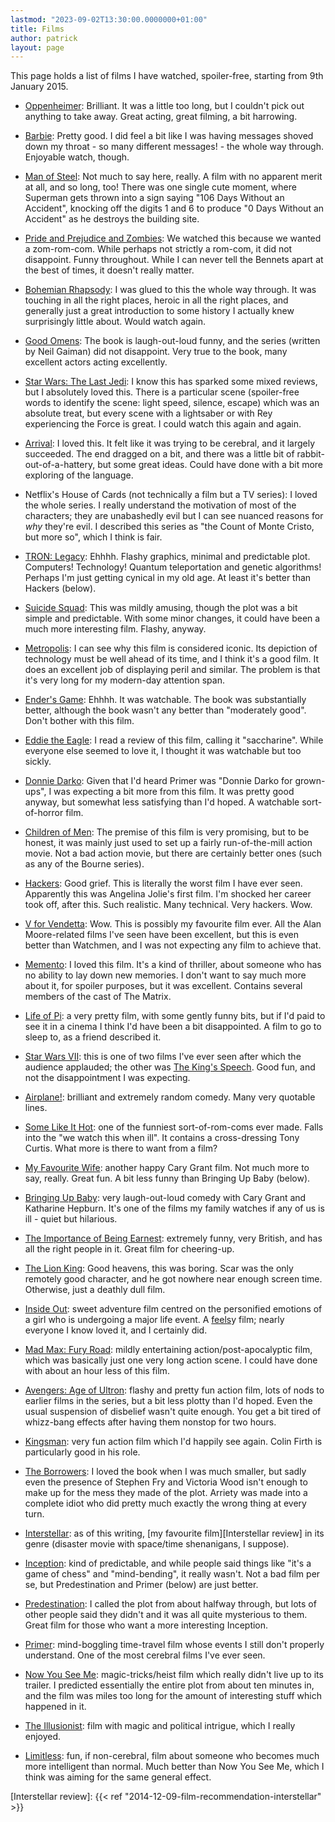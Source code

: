 ```yaml
---
lastmod: "2023-09-02T13:30:00.0000000+01:00"
title: Films
author: patrick
layout: page
---
```


This page holds a list of films I have watched, spoiler-free, starting from 9th January 2015.

*  [Oppenheimer](https://en.wikipedia.org/wiki/Oppenheimer_(film)): Brilliant. It was a little too long, but I couldn't pick out anything to take away. Great acting, great filming, a bit harrowing.

*  [Barbie](https://en.wikipedia.org/wiki/Barbie_(film)): Pretty good. I did feel a bit like I was having messages shoved down my throat - so many different messages! - the whole way through. Enjoyable watch, though.

*  [Man of Steel]: Not much to say here, really. A film with no apparent merit at all, and so long, too! There was one single cute moment, where Superman gets thrown into a sign saying "106 Days Without an Accident", knocking off the digits 1 and 6 to produce "0 Days Without an Accident" as he destroys the building site.

*  [Pride and Prejudice and Zombies]: We watched this because we wanted a zom-rom-com. While perhaps not strictly a rom-com, it did not disappoint. Funny throughout. While I can never tell the Bennets apart at the best of times, it doesn't really matter.

  * [Bohemian Rhapsody]: I was glued to this the whole way through. It was touching in all the right places, heroic in all the right places, and generally just a great introduction to some history I actually knew surprisingly little about. Would watch again.

  * [Good Omens][Good Omens Wikipedia]: The book is laugh-out-loud funny, and the series (written by Neil Gaiman) did not disappoint. Very true to the book, many excellent actors acting excellently.

  * [Star Wars: The Last Jedi][TLJ]: I know this has sparked some mixed reviews, but I absolutely loved this. There is a particular scene (spoiler-free words to identify the scene: light speed, silence, escape) which was an absolute treat, but every scene with a lightsaber or with Rey experiencing the Force is great. I could watch this again and again.

  * [Arrival][Arrival IMDB]: I loved this. It felt like it was trying to be cerebral, and it largely succeeded. The end dragged on a bit, and there was a little bit of rabbit-out-of-a-hattery, but some great ideas. Could have done with a bit more exploring of the language.

  * Netflix's House of Cards (not technically a film but a TV series): I loved the whole series. I really understand the motivation of most of the characters; they are unabashedly evil but I can see nuanced reasons for *why* they're evil. I described this series as "the Count of Monte Cristo, but more so", which I think is fair.

  * [TRON: Legacy][Tron Legacy IMDB]: Ehhhh. Flashy graphics, minimal and predictable plot. Computers! Technology! Quantum teleportation and genetic algorithms! Perhaps I'm just getting cynical in my old age. At least it's better than Hackers (below).

  * [Suicide Squad][Suicide Squad IMDB]: This was mildly amusing, though the plot was a bit simple and predictable. With some minor changes, it could have been a much more interesting film. Flashy, anyway.

  * [Metropolis][Metropolis IMDB]: I can see why this film is considered iconic. Its depiction of technology must be well ahead of its time, and I think it's a good film. It does an excellent job of displaying peril and similar. The problem is that it's very long for my modern-day attention span.

  * [Ender's Game][Ender's Game IMDB]: Ehhhh. It was watchable. The book was substantially better, although the book wasn't any better than "moderately good". Don't bother with this film.

  * [Eddie the Eagle][Eddie the Eagle IMDB]: I read a review of this film, calling it "saccharine". While everyone else seemed to love it, I thought it was watchable but too sickly.

  * [Donnie Darko][Donnie Darko IMDB]: Given that I'd heard Primer was "Donnie Darko for grown-ups", I was expecting a bit more from this film. It was pretty good anyway, but somewhat less satisfying than I'd hoped. A watchable sort-of-horror film.

  * [Children of Men][Children of Men IMDB]: The premise of this film is very promising, but to be honest, it was mainly just used to set up a fairly run-of-the-mill action movie. Not a bad action movie, but there are certainly better ones (such as any of the Bourne series).

  * [Hackers][Hackers IMDB]: Good grief. This is literally the worst film I have ever seen. Apparently this was Angelina Jolie's first film. I'm shocked her career took off, after this. Such realistic. Many technical. Very hackers. Wow.

  * [V for Vendetta][V IMDB]: Wow. This is possibly my favourite film ever. All the Alan Moore-related films I've seen have been excellent, but this is even better than Watchmen, and I was not expecting any film to achieve that.

  * [Memento][Memento IMDB]: I loved this film. It's a kind of thriller, about someone who has no ability to lay down new memories. I don't want to say much more about it, for spoiler purposes, but it was excellent. Contains several members of the cast of The Matrix.

  * [Life of Pi][Life of Pi IMDB]: a very pretty film, with some gently funny bits, but if I'd paid to see it in a cinema I think I'd have been a bit disappointed. A film to go to sleep to, as a friend described it.

  * [Star Wars VII][Star Wars VII IMDB]: this is one of two films I've ever seen after which the audience applauded; the other was [The King's Speech][King's Speech IMDB]. Good fun, and not the disappointment I was expecting.

*  [Airplane!][Airplane IMDB]: brilliant and extremely random comedy. Many very quotable lines.

*  [Some Like It Hot][SLIH IMDB]: one of the funniest sort-of-rom-coms ever made. Falls into the "we watch this when ill". It contains a cross-dressing Tony Curtis. What more is there to want from a film?

*  [My Favourite Wife][My Favourite Wife IMDB]: another happy Cary Grant film. Not much more to say, really. Great fun. A bit less funny than Bringing Up Baby (below).

*  [Bringing Up Baby][Bringing Up Baby IMDB]: very laugh-out-loud comedy with Cary Grant and Katharine Hepburn. It's one of the films my family watches if any of us is ill - quiet but hilarious.

*  [The Importance of Being Earnest][Earnest IMDB]: extremely funny, very British, and has all the right people in it. Great film for cheering-up.

*  [The Lion King][Lion King IMDB]: Good heavens, this was boring. Scar was the only remotely good character, and he got nowhere near enough screen time. Otherwise, just a deathly dull film.

* [Inside Out][Inside Out IMDB]: sweet adventure film centred on the personified emotions of a girl who is undergoing a major life event. A [feels]y film; nearly everyone I know loved it, and I certainly did.

* [Mad Max: Fury Road][Mad Max IMDB]: mildly entertaining action/post-apocalyptic film, which was basically just one very long action scene. I could have done with about an hour less of this film.

* [Avengers: Age of Ultron][Ultron IMDB]: flashy and pretty fun action film, lots of nods to earlier films in the series, but a bit less plotty than I'd hoped. Even the usual suspension of disbelief wasn't quite enough. You get a bit tired of whizz-bang effects after having them nonstop for two hours.

* [Kingsman][Kingsman IMDB]: very fun action film which I'd happily see again. Colin Firth is particularly good in his role.

*  [The Borrowers][Borrowers IMDB]: I loved the book when I was much smaller, but sadly even the presence of Stephen Fry and Victoria Wood isn't enough to make up for the mess they made of the plot. Arriety was made into a complete idiot who did pretty much exactly the wrong thing at every turn.

*  [Interstellar][Interstellar IMDB]: as of this writing, [my favourite film][Interstellar review] in its genre (disaster movie with space/time shenanigans, I suppose).

*  [Inception][Inception IMDB]: kind of predictable, and while people said things like "it's a game of chess" and "mind-bending", it really wasn't. Not a bad film per se, but Predestination and Primer (below) are just better.

*  [Predestination][Predestination IMDB]: I called the plot from about halfway through, but lots of other people said they didn't and it was all quite mysterious to them. Great film for those who want a more interesting Inception.

*  [Primer][Primer IMDB]: mind-boggling time-travel film whose events I still don't properly understand. One of the most cerebral films I've ever seen.

*  [Now You See Me][NYSM IMDB]: magic-tricks/heist film which really didn't live up to its trailer. I predicted essentially the entire plot from about ten minutes in, and the film was miles too long for the amount of interesting stuff which happened in it.

*  [The Illusionist][Illusionist IMDB]: film with magic and political intrigue, which I really enjoyed.

*  [Limitless][Limitless IMDB]: fun, if non-cerebral, film about someone who becomes much more intelligent than normal. Much better than Now You See Me, which I think was aiming for the same general effect.

[Tron Legacy IMDB]: https://www.imdb.com/title/tt1104001
[Metropolis IMDB]: https://www.imdb.com/title/tt0017136
[Suicide Squad IMDB]: https://www.imdb.com/title/tt1386697/
[Hackers IMDB]: https://www.imdb.com/title/tt0113243/
[V IMDB]: https://www.imdb.com/title/tt0434409/
[Memento IMDB]: https://www.imdb.com/title/tt0209144/
[Interstellar IMDB]: https://www.imdb.com/title/tt0816692/
[Predestination IMDB]: https://www.imdb.com/title/tt2397535/
[Primer IMDB]: https://www.imdb.com/title/tt0390384
[Inception IMDB]: https://www.imdb.com/title/tt1375666/
[NYSM IMDB]: https://www.imdb.com/title/tt1670345/
[Illusionist IMDB]: https://www.imdb.com/title/tt0443543/
[Limitless IMDB]: https://www.imdb.com/title/tt1219289/
[Borrowers IMDB]: https://www.imdb.com/title/tt1975269/
[Kingsman IMDB]: https://www.imdb.com/title/tt2802144/
[Ultron IMDB]: https://www.imdb.com/title/tt2395427/
[Inside Out IMDB]: https://www.imdb.com/title/tt2096673/
[Mad Max IMDB]: https://www.imdb.com/title/tt1392190/
[Lion King IMDB]: https://www.imdb.com/title/tt0110357
[Earnest IMDB]: https://www.imdb.com/title/tt0278500
[Bringing Up Baby IMDB]: https://www.imdb.com/title/tt0029947/
[My Favourite Wife IMDB]: https://www.imdb.com/title/tt0029284/
[SLIH IMDB]: https://www.imdb.com/title/tt0053291/
[Airplane IMDB]: https://www.imdb.com/title/tt0080339/
[Star Wars VII IMDB]: https://www.imdb.com/title/tt2488496/
[King's Speech IMDB]: https://www.imdb.com/title/tt1504320
[Life of Pi IMDB]: https://www.imdb.com/title/tt0454876/
[Donnie Darko IMDB]: https://www.imdb.com/title/tt0246578
[Children of Men IMDB]: https://www.imdb.com/title/tt0206634
[Eddie the Eagle IMDB]: https://www.imdb.com/title/tt1083452
[Ender's Game IMDB]: https://www.imdb.com/title/tt1731141/
[Arrival IMDB]: https://www.imdb.com/title/tt2543164/
[TLJ]: https://www.imdb.com/title/tt2527336/
[Good Omens Wikipedia]: https://en.wikipedia.org/wiki/Good_Omens_(TV_series)
[Bohemian Rhapsody]: https://en.wikipedia.org/wiki/Bohemian_Rhapsody_(film)
[Pride and Prejudice and Zombies]: https://www.imdb.com/title/tt1374989/
[Man of Steel]: https://www.imdb.com/title/tt0770828/

[Interstellar review]: {{< ref "2014-12-09-film-recommendation-interstellar" >}}

[feels]: https://knowyourmeme.com/memes/feels
